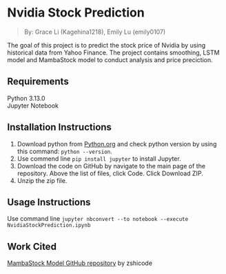 # Nvidia Stock Prediction  
>By: Grace Li (Kagehina1218), Emily Lu (emily0107)    
  
The goal of this project is to predict the stock price of Nvidia by using historical data from Yahoo Finance. 
The project contains smoothing, LSTM model and MambaStock model to conduct analysis and price preciction.  

## Requirements  
Python 3.13.0  
Jupyter Notebook

## Installation Instructions  
1. Download python from [Python.org](https://www.python.org/downloads/) and check python version by using this command: `python --version`.
2. Use commend line `pip install jupyter` to install Jupyter.  
3. Download the code on GitHub by navigate to the main page of the repository. Above the list of files, click Code. Click Download ZIP.
4. Unzip the zip file.  
   
## Usage Instructions  
Use command line `jupyter nbconvert --to notebook --execute NvidiaStockPrediction.ipynb`  

## Work Cited  
[MambaStock Model GitHub repository](https://github.com/zshicode/MambaStock) by zshicode 


